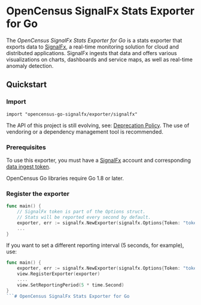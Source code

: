 # OpenCensus SignalFx Stats Exporter for Go

The _OpenCensus SignalFx Stats Exporter for Go_ is a stats exporter that
exports data to [SignalFx](https://signalfx.com), a real-time monitoring
solution for cloud and distributed applications. SignalFx ingests that
data and offers various visualizations on charts, dashboards and service
maps, as well as real-time anomaly detection.

## Quickstart

### Import

```
import "opencensus-go-signalfx/exporter/signalfx"
```

The API of this project is still evolving, see: [Deprecation Policy](#deprecation-policy).
The use of vendoring or a dependency management tool is recommended.


### Prerequisites

To use this exporter, you must have a [SignalFx](https://signalfx.com)
account and corresponding [data ingest
token](https://docs.signalfx.com/en/latest/admin-guide/tokens.html).

OpenCensus Go libraries require Go 1.8 or later.

### Register the exporter

```go
func main() {
    // SignalFx token is part of the Options struct.
    // Stats will be reported every second by default.
    exporter, err := signalfx.NewExporter(signalfx.Options{Token: "token"})
    ...
}
```

If you want to set a different reporting interval (5 seconds, for example), use:

```go
func main() {
    exporter, err := signalfx.NewExporter(signalfx.Options{Token: "token"})
    view.RegisterExporter(exporter)
    ....
    view.SetReportingPeriod(5 * time.Second)
}
```# OpenCensus SignalFx Stats Exporter for Go
